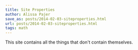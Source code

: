 ```yaml
---
title: Site Properties
author: Alissa Pajer
save_as: posts/2014-02-03-siteproperties.html
url: posts/2014-02-03-siteproperties.html
tags: math
---
```


This site contains all the things that don't contain themselves.
